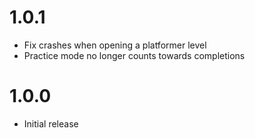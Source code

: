 # 1.0.1
- Fix crashes when opening a platformer level
- Practice mode no longer counts towards completions

# 1.0.0
- Initial release